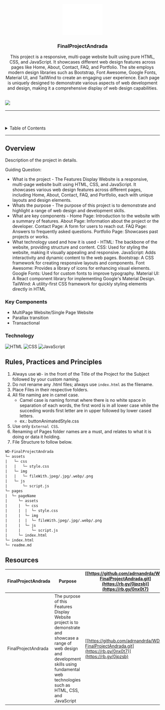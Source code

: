 <a name="readme-top">

<br/>

<br />
<div align="center">
  <a href="https://github.com/zyx-0314/">
  <!-- TODO: If you want to add logo or banner you can add it here -->
    <img src="./assets/img/nyebe_white.png" alt="Nyebe" width="130" height="100">
  </a>
<!-- TODO: Change Title to the name of the title of your Project -->
  <h3 align="center">FinalProjectAndrada</h3>
</div>
<!-- TODO: Make a short description -->
<div align="center">
  This project is a responsive, multi-page website built using pure HTML, CSS, and JavaScript. It showcases different web design features across pages like Home, About, Contact, FAQ, and Portfolio. The site employs modern design libraries such as Bootstrap, Font Awesome, Google Fonts, Material UI, and TailWind to create an engaging user experience. Each page is uniquely designed to demonstrate various aspects of web development and design, making it a comprehensive display of web design capabilities.
</div>

<br />

<!-- TODO: Change the zyx-0314 into your github username  -->
<!-- TODO: Change the WD-Template-Project into the same name of your folder -->
![](https://visit-counter.vercel.app/counter.png?page=zyx-0314/WD-Template-Project)

---

<br />
<br />

<!-- TODO: If you want to add more layers for your readme -->
<details>
  <summary>Table of Contents</summary>
  <ol>
    <li>
      <a href="#overview">Overview</a>
      <ol>
        <li>
          <a href="#key-components">Key Components</a>
        </li>
        <li>
          <a href="#technology">Technology</a>
        </li>
      </ol>
    </li>
    <li>
      <a href="#rule,-practices-and-principles">Rules, Practices and Principles</a>
    </li>
    <li>
      <a href="#resources">Resources</a>
    </li>
  </ol>
</details>

---

## Overview

<!-- TODO: To be changed -->
<!-- The following are just sample -->
Description of the project in details.

Guiding Question:
- What is the project - The Features Display Website is a responsive, multi-page website built using HTML, CSS, and JavaScript. It showcases various web design features across different pages, including Home, About, Contact, FAQ, and Portfolio, each with unique layouts and design elements.
- Whats the purpose - The purpose of this project is to demonstrate and highlight a range of web design and development skills.
- What are key components - Home Page: Introduction to the website with a summary of features. About Page: Information about the project or the developer. Contact Page: A form for users to reach out. FAQ Page: Answers to frequently asked questions. Portfolio Page: Showcases past projects or works.
- What technology used and how it is used - HTML: The backbone of the website, providing structure and content.
CSS: Used for styling the website, making it visually appealing and responsive.
JavaScript: Adds interactivity and dynamic content to the web pages.
Bootstrap: A CSS framework for creating responsive layouts and components.
Font Awesome: Provides a library of icons for enhancing visual elements.
Google Fonts: Used for custom fonts to improve typography.
Material UI: A React component library for implementing Google's Material Design.
TailWind: A utility-first CSS framework for quickly styling elements directly in HTML

### Key Components
<!-- TODO: List of Key Components -->
<!-- The following are just sample -->
- MultiPage Website/Single Page Website
- Parallax transition
- Transactional

### Technology
<!-- TODO: List of Technology Used -->
![HTML](https://img.shields.io/badge/HTML-E34F26?style=for-the-badge&logo=html5&logoColor=white)
![CSS](https://img.shields.io/badge/CSS-1572B6?style=for-the-badge&logo=css3&logoColor=white)
![JavaScript](https://img.shields.io/badge/JavaScript-F7DF1E?style=for-the-badge&logo=javascript&logoColor=white)

## Rules, Practices and Principles
1. Always use `WD-` in the front of the Title of the Project for the Subject followed by your custom naming.
2. Do not rename any .html files; always use `index.html` as the filename.
3. Place Files in their respective folders.
4. All file naming are in camel case.
   - Camel case is naming format where there is no white space in separation of each words, the first word is in all lower case while the succeding words first letter are in upper followed by lower cased letters.
   - ex.: buttonAnimatedStyle.css
5. Use only `External CSS`.
6. Renaming of Pages folder names are a must, and relates to what it is doing or data it holding.
7. File Structure to follow below.

```
WD-FinalProjectAndrada
└─ assets
|   └─ css
|   |   └─ style.css
|   └─ img
|   |   └─ fileWith.jpeg/.jpg/.webp/.png
|   └─ js
|       └─ script.js
└─ pages
|  └─ pageName
|     └─ assets
|     |  └─ css
|     |  |  └─ style.css
|     |  └─ img
|     |  |  └─ fileWith.jpeg/.jpg/.webp/.png
|     |  └─ js
|     |     └─ script.js
|     └─ index.html
└─ index.html
└─ readme.md
```

## Resources

<!-- TODO: Add References -->
| FinalProjectAndrada | Purpose | [[https://github.com/adrnandrda/WD-FinalProjectAndrada.git](https://rb.gy/0jpzsb)](https://rb.gy/0nx0t7) |
|-|-|-|
| FinalProjectAndrada | The purpose of this Features Display Website project is to demonstrate and showcase a range of web design and development skills using fundamental web technologies such as HTML, CSS, and JavaScript | [[https://github.com/adrnandrda/WD-FinalProjectAndrada.git](https://rb.gy/0nx0t7)](https://rb.gy/0jpzsb) |
